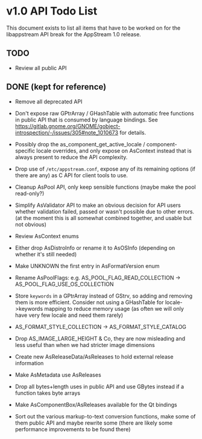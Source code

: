 v1.0 API Todo List
==================

This document exists to list all items that have to be worked on for the
libappstream API break for the AppStream 1.0 release.


## TODO

 * Review all public API


## DONE (kept for reference)

 * Remove all deprecated API

 * Don't expose raw GPtrArray / GHashTable with automatic free functions in public API
   that is consumed by language bindings. See https://gitlab.gnome.org/GNOME/gobject-introspection/-/issues/305#note_1010673
   for details.

 * Possibly drop the as_component_get_active_locale / component-specific locale overrides, and only expose on AsContext
   instead that is always present to reduce the API complexity.

 * Drop use of `/etc/appstream.conf`, expose any of its remaining options (if there are any) as C API
   for client tools to use.

 * Cleanup AsPool API, only keep sensible functions (maybe make the pool read-only?)

 * Simplify AsValidator API to make an obvious decision for API users whether validation failed, passed or wasn't possible due to other errors.
   (at the moment this is all somewhat combined together, and usable but not obvious)

 * Review AsContext enums

 * Either drop AsDistroInfo or rename it to AsOSInfo (depending on whether it's still needed)

 * Make UNKNOWN the first entry in AsFormatVersion enum

 * Rename AsPoolFlags: e.g. AS_POOL_FLAG_READ_COLLECTION -> AS_POOL_FLAG_USE_OS_COLLECTION

 * Store `keywords` in a GPtrArray instead of GStrv, so adding and removing them is more efficient. Consider not using a
   GHashTable for locale->keywords mapping to reduce memory usage (as often we will only have very few locale and need them rarely)

 * AS_FORMAT_STYLE_COLLECTION -> AS_FORMAT_STYLE_CATALOG

 * Drop AS_IMAGE_LARGE_HEIGHT & Co, they are now misleading and less useful than when we had stricter image dimensions

 * Create new AsReleaseData/AsReleases to hold external release information

 * Make AsMetadata use AsReleases

 * Drop all bytes+length uses in public API and use GBytes instead if a function takes byte arrays

 * Make AsComponentBox/AsReleases available for the Qt bindings

 * Sort out the various markup-to-text conversion functions, make some of them public API and maybe rewrite some
   (there are likely some performance improvements to be found there)
